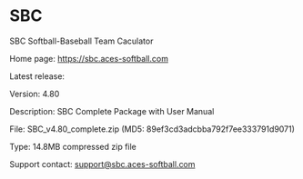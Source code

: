 # SBC
SBC Softball-Baseball Team Caculator

Home page: https://sbc.aces-softball.com

Latest release:

Version: 4.80

Description: SBC Complete Package with User Manual

File: SBC_v4.80_complete.zip (MD5: 89ef3cd3adcbba792f7ee333791d9071)

Type: 14.8MB compressed zip file

Support contact:
support@sbc.aces-softball.com
